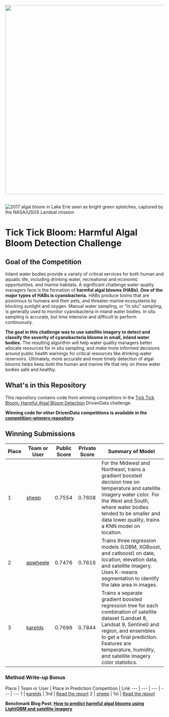 [<img src='https://s3.amazonaws.com/drivendata-public-assets/logo-white-blue.png' width='600'>](https://www.drivendata.org/)
<br><br>

![2017 algal bloom in Lake Erie seen as bright green splotches, captured by the NASA/USGS Landsat mission](https://drivendata-public-assets.s3.amazonaws.com/competition_cyano_banner.jpeg)

# Tick Tick Bloom: Harmful Algal Bloom Detection Challenge

## Goal of the Competition

Inland water bodies provide a variety of critical services for both human and aquatic life, including drinking water, recreational and economic opportunities, and marine habitats. A significant challenge water quality managers face is the formation of **harmful algal blooms (HABs). One of the major types of HABs is cyanobacteria.** HABs produce toxins that are poisonous to humans and their pets, and threaten marine ecosystems by blocking sunlight and oxygen. Manual water sampling, or “in situ” sampling, is generally used to monitor cyanobacteria in inland water bodies. In situ sampling is accurate, but time intensive and difficult to perform continuously.

**The goal in this challenge was to use satellite imagery to detect and classify the severity of cyanobacteria blooms in small, inland water bodies.** The resulting algorithm will help water quality managers better allocate resources for in situ sampling, and make more informed decisions around public health warnings for critical resources like drinking water reservoirs. Ultimately, more accurate and more timely detection of algal blooms helps keep both the human and marine life that rely on these water bodies safe and healthy.

## What's in this Repository

This repository contains code from winning competitors in the [Tick Tick Bloom: Harmful Algal Bloom Detection](https://www.drivendata.org/competitions/143/tick-tick-bloom/page/649/) DrivenData challenge.

**Winning code for other DrivenData competitions is available in the [competition-winners repository](https://github.com/drivendataorg/competition-winners).**

## Winning Submissions

Place | Team or User | Public Score | Private Score | Summary of Model
--- | --- | ---   | ---   | ---
1   | [sheep](https://www.drivendata.org/users/sheep/) | 0.7554 | 0.7608 | For the Midwest and Northeast, trains a gradient boosted decision tree on temperature and satellite imagery water color. For the West and South, where water bodies tended to be smaller and data lower quality, trains a KNN model on location.
2   | [apwheele](https://www.drivendata.org/users/apwheele/) | 0.7476 | 0.7616 | Trains three regression models (LGBM, XGBoost, and catboost) on date, location, elevation data, and satellite imagery. Uses K-means segmentation to identify the lake area in images.
3   | [karelds](https://www.drivendata.org/users/karelds/) | 0.7698 | 0.7844 | Trains a separate gradient boosted regression tree for each combination of satellite dataset (Landsat 8, Landsat 9, Sentinel) and region, and ensembles to get a final prediction. Features are temperature, humidity, and satellite imagery color statistics.

### Method Write-up Bonus

Place | Team or User | Place in Prediction Competition | Link
--- | --- | ---   | ---   | ---
1 | [karelds](https://www.drivendata.org/users/karelds/) | 3rd | [Read the report](https://github.com/drivendataorg/tick-tick-bloom/blob/main/3rd%20Place/reports/3rd-Place_DrivenData-Competition-Winner-Documentation.pdf)
2 | [sheep](https://www.drivendata.org/users/sheep/) | 1st | [Read the report](https://github.com/drivendataorg/tick-tick-bloom/blob/main/1st%20Place/reports/1st-Place_DrivenData-Competition-Winner-Documentation.pdf)

**Benchmark Blog Post: [How to predict harmful algal blooms using LightGBM and satellite imagery](https://drivendata.co/blog/tick-tick-bloom-benchmark)**